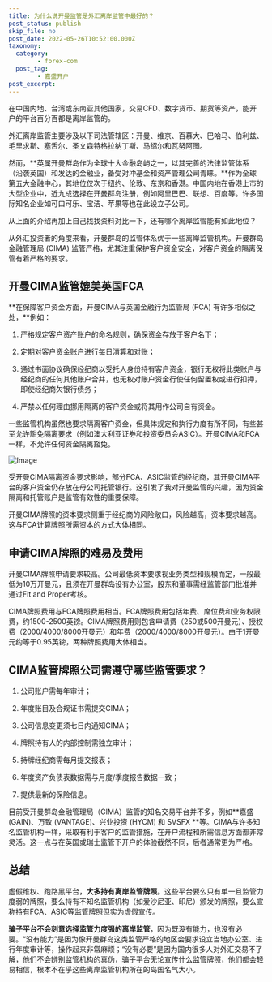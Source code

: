 ```yaml
---
title: 为什么说开曼监管是外汇离岸监管中最好的？
post_status: publish
skip_file: no
post_date: 2022-05-26T10:52:00.000Z
taxonomy:
  category:
        - forex-com
  post_tag:
        - 嘉盛开户
post_excerpt: 
---
```

在中国内地、台湾或东南亚其他国家，交易CFD、数字货币、期货等资产，能开户的平台百分百都是离岸监管的。

外汇离岸监管主要涉及以下司法管辖区：开曼、维京、百慕大、巴哈马、伯利兹、毛里求斯、塞舌尔、圣文森特格拉纳丁斯、马绍尔和瓦努阿图。

然而，**英属开曼群岛作为全球十大金融岛屿之一，以其完善的法律监管体系（沿袭英国）和发达的金融业，备受对冲基金和资产管理公司青睐。**作为全球第五大金融中心，其地位仅次于纽约、伦敦、东京和香港。中国内地在香港上市的大型企业中，近九成选择在开曼群岛注册，例如阿里巴巴、联想、百度等。许多国际知名企业如可口可乐、宝洁、苹果等也在此设立子公司。

从上面的介绍再加上自己找找资料对比一下，还有哪个离岸监管能有如此地位？

从外汇投资者的角度来看，开曼群岛的监管体系优于一些离岸监管机构。开曼群岛金融管理局 (CIMA) 监管严格，尤其注重保护客户资金安全，对客户资金的隔离保管有着严格的要求。

## 开曼CIMA监管媲美英国FCA

**在保障客户资金方面，开曼CIMA与英国金融行为监管局 (FCA) 有许多相似之处，**例如：

1. 严格规定客户资产账户的命名规则，确保资金存放于客户名下；

1. 定期对客户资金账户进行每日清算和对账；

1. 通过书面协议确保经纪商以受托人身份持有客户资金，银行无权将此类账户与经纪商的任何其他账户合并，也无权对账户资金行使任何留置权或进行扣押，即使经纪商欠银行债务；

1. 严禁以任何理由挪用隔离的客户资金或将其用作公司自有资金。

一些监管机构虽然也要求隔离客户资金，但具体规定和执行力度有所不同，有些甚至允许豁免隔离要求（例如澳大利亚证券和投资委员会ASIC）。开曼CIMA和FCA一样，不允许任何资金隔离豁免。

![Image](https://prod-files-secure.s3.us-west-2.amazonaws.com/39ed1227-6d7d-4570-be36-9ccd4a2c4241/bd849744-3fcb-4a37-8312-357962c8f065/image.png?X-Amz-Algorithm=AWS4-HMAC-SHA256&X-Amz-Content-Sha256=UNSIGNED-PAYLOAD&X-Amz-Credential=ASIAZI2LB466Z5GIAF2F%2F20250331%2Fus-west-2%2Fs3%2Faws4_request&X-Amz-Date=20250331T101340Z&X-Amz-Expires=3600&X-Amz-Security-Token=IQoJb3JpZ2luX2VjEDoaCXVzLXdlc3QtMiJHMEUCIBrLeL8nXLEOhkpJcaYv9EPCrDmJq0N%2F5lsdb4eO0SS9AiEAs8tUPlntjULd5%2FKd7g6GbaLJNkHI%2F7R01uaNuNsxYsAqiAQIo%2F%2F%2F%2F%2F%2F%2F%2F%2F%2F%2FARAAGgw2Mzc0MjMxODM4MDUiDL7ybZ7bGoVdde%2BbVSrcA8IPSFodWDkTZ3FzyehwMC2gb7X3%2FB9seo96PlXZNPOyb%2B3k9krZKng8zMCFxCgDZqJo5TSjhihw4c9UAWlLwnzT35wic7k5z5iQta5%2F6pezaPjDFYM%2FqiF%2Foh1lOkVX57aft4lw%2BYIhLBh3ChoWmXvEtPejZFGd%2FlAPHXu56NSI3Rr3dbSo5f983QlRPLR662eiq86unHcDqUZmrji7Q%2Bxw8IuYFDu6WC06Ni2p%2Fb%2BxS%2F6Rs4qk0Lrn6WvjA4Ecw8yDUXg9ujLsF%2B1vX7ZseT6r1WpjbMhEI0LMu3Br3gJAah7HLM5Mj14uM9soJJkOv4s%2FD79JgtD7mK2rdufrfQ426qQk0zf4ZYJpCN%2BRDYytsddTYLAsWEBtX%2FaJg8N93DFSVyBdFaxvkFI%2FnG1EndWZRg%2F0Qo1sY3rraNjwXN%2BBxlapPawU9TWlLsoaU1hZupdREbGf%2BWBgKb3J5yWZf1y7O5KEk%2FJEt0gjNAXmI1eI0PrPm6yFBxoLKdK96aAgQ6plU0f0ieYbbdn74DM4qr%2B5hlnkDWEYQvbTIf%2FtpN10EF0hzigOO3DUeeBx9qDkZ3r9yjtF%2FZLeA25fH6K3Ufg2UMLfuULtMbmy1C6JGMgDexLrhj0OM%2FiQfR3CMM%2FKqb8GOqUBp%2FJ1rST8bMGBInc5geYDRJ6Ey5U8CstqdJHH7AVA3h67e4XXWVit4GBIJyJffBcvi9IFroiqMLl9WnNlKvMVCK64VwQF0vNrBZdNq4Tl6X8%2BvMUX1gCH%2BYc18IVmfML6TshzhKqJnM8xfLEW7XJ3LqgArP5vEkMG%2FH0qZCgSQCwmLoZsTR5r23c2FRAkGrghavUITtYPN2SP8OjcecwLBeVrbkGH&X-Amz-Signature=e4e440c0950a3d951361e5826515724bfe3eb2f5238fb692e6c0faf9634f8a4f&X-Amz-SignedHeaders=host&x-id=GetObject)

受开曼CIMA隔离资金要求影响，部分FCA、ASIC监管的经纪商，其开曼CIMA平台的客户资金仍存放在母公司托管银行。这引发了我对开曼监管的兴趣，因为资金隔离和托管账户是监管有效性的重要保障。

开曼CIMA牌照的资本要求侧重于经纪商的风险敞口，风险越高，资本要求越高。这与FCA计算牌照所需资本的方式大体相同。

## **申请CIMA牌照的难易及费用**

开曼CIMA牌照申请要求较高。公司最低资本要求视业务类型和规模而定，一般最低为10万开曼元，且须在开曼群岛设有办公室，股东和董事需经监管部门批准并通过Fit and Proper考核。

CIMA牌照费用与FCA牌照费用相当。FCA牌照费用包括年费、席位费和业务权限费，约1500-2500英镑。CIMA牌照费用则包含申请费（250或500开曼元）、授权费（2000/4000/8000开曼元）和年费（2000/4000/8000开曼元）。由于1开曼元约等于0.95英镑，两种牌照费用大体相当。

## CIMA监管牌照公司需遵守哪些监管要求？

1. 公司账户需每年审计；

1. 年度账目及合规证书需提交CIMA；

1. 公司信息变更须七日内通知CIMA；

1. 牌照持有人的内部控制需独立审计；

1. 持牌经纪商需每月提交报表；

1. 年度资产负债表数据需与月度/季度报告数据一致；

1. 提供最新的保险信息。

目前受开曼群岛金融管理局（CIMA）监管的知名交易平台并不多，例如**嘉盛 (GAIN)、万致 (VANTAGE)、兴业投资 (HYCM) 和 SVSFX **等。CIMA与许多知名监管机构一样，采取有利于客户的监管措施，在开户流程和所需信息方面都非常灵活。这一点与在英国或瑞士监管下开户的体验截然不同，后者通常更为严格。

## 总结

虚假维权、跑路黑平台，**大多持有离岸监管牌照**。这些平台要么只有单一且监管力度弱的牌照，要么持有不知名监管机构（如爱沙尼亚、印尼）颁发的牌照，要么宣称持有FCA、ASIC等监管牌照但实为虚假宣传。

**骗子平台不会刻意选择监管力度强的离岸监管**，因为既没有能力，也没有必要。“没有能力”是因为像开曼群岛这类监管严格的地区会要求设立当地办公室、进行年度审计等，操作起来非常麻烦；“没有必要”是因为国内很多人对外汇交易不了解，他们不会辨别监管机构的真伪，骗子平台无论宣传什么监管牌照，他们都会轻易相信，根本不在乎这些离岸监管机构所在的岛国名气大小。